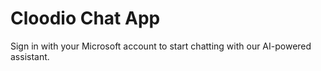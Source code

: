 # Cloodio Chat App
Sign in with your Microsoft account to start chatting with our AI-powered assistant.
